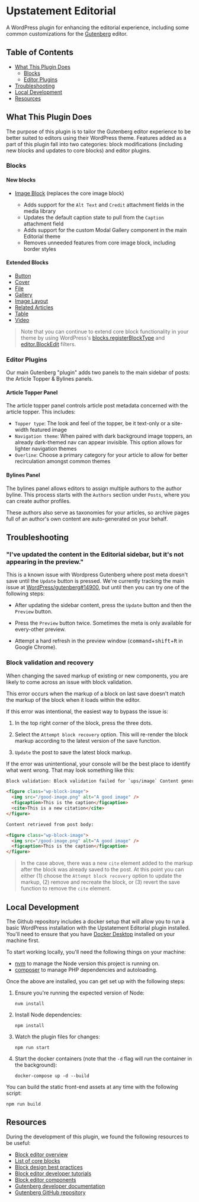 # Upstatement Editorial

A WordPress plugin for enhancing the editorial experience, including some common customizations for the [Gutenberg](https://wordpress.org/gutenberg/) editor.

## Table of Contents

- [What This Plugin Does](#what-this-plugin-does)
  - [Blocks](#blocks)
  - [Editor Plugins](#editor-plugins)
- [Troubleshooting](#troubleshooting)
- [Local Development](#local-development)
- [Resources](#resources)

## What This Plugin Does

The purpose of this plugin is to tailor the Gutenberg editor experience to be better suited to editors using their WordPress theme. Features added as a part of this plugin fall into two categories: block modifications (including new blocks and updates to core blocks) and editor plugins.

### Blocks

#### New blocks

- [Image Block](./src/blocks/custom/image/index.js) (replaces the core image block)

  - Adds support for the `Alt Text` and `Credit` attachment fields in the media library
  - Updates the default caption state to pull from the `Caption` attachment field
  - Adds support for the custom Modal Gallery component in the main Editorial theme
  - Removes unneeded features from core image block, including border styles

#### Extended Blocks

- [Button](./src/blocks/extends/button/index.js)
- [Cover](./src/blocks/extends/cover/index.js)
- [File](./src/blocks/extends/file/index.js)
- [Gallery](./src/blocks/extends/gallery/index.js)
- [Image Layout](./src/blocks/extends/image-layout/index.js)
- [Related Articles](./src/blocks/extends/related-articles/index.js)
- [Table](./src/blocks/extends/table/index.js)
- [Video](./src/blocks/extends/video/index.js)

> Note that you can continue to extend core block functionality in your theme by using WordPress's [blocks.registerBlockType](https://developer.wordpress.org/block-editor/developers/filters/block-filters/#blocks-registerblocktype) and [editor.BlockEdit](https://developer.wordpress.org/block-editor/developers/filters/block-filters/#editor-blockedit) filters.

### Editor Plugins

Our main Gutenberg "plugin" adds two panels to the main sidebar of posts: the Article Topper & Bylines panels.

#### Article Topper Panel

The article topper panel controls article post metadata concerned with the article topper. This includes:

- `Topper type`: The look and feel of the topper, be it text-only or a site-width featured image
- `Navigation theme`: When paired with dark background image toppers, an already dark-themed nav can appear invisible. This option allows for lighter navigation themes
- `Overline`: Choose a primary category for your article to allow for better recirculation amongst common themes

#### Bylines Panel

The bylines panel allows editors to assign multiple authors to the author byline. This process starts with the `Authors` section under `Posts`, where you can create author profiles.

These authors also serve as taxonomies for your articles, so archive pages full of an author's own content are auto-generated on your behalf.

## Troubleshooting

### "I've updated the content in the Editorial sidebar, but it's not appearing in the preview."

This is a known issue with Wordpress Gutenberg where post meta doesn't save until the `Update` button is pressed. We're currently tracking the main issue at [WordPress/gutenberg#14900](https://github.com/WordPress/gutenberg/issues/14900), but until then you can try one of the following steps:

- After updating the sidebar content, press the `Update` button and then the `Preview` button.

- Press the `Preview` button twice. Sometimes the meta is only available for every-other preview.

- Attempt a hard refresh in the preview window (<kbd>command</kbd>+<kbd>shift</kbd>+<kbd>R</kbd> in Google Chrome).

### Block validation and recovery

When changing the saved markup of existing or new components, you are likely to come across an issue with block validation.

This error occurs when the markup of a block on last save doesn't match the markup of the block when it loads within the editor.

If this error was intentional, the easiest way to bypass the issue is:

1. In the top right corner of the block, press the three dots.

2. Select the `Attempt block recovery` option. This will re-render the block markup according to the latest version of the save function.

3. `Update` the post to save the latest block markup.

If the error was unintentional, your console will be the best place to identify what went wrong. That may look something like this:

```html
Block validation: Block validation failed for `ups/image` Content generated by `save` function:

<figure class="wp-block-image">
  <img src="/good-image.png" alt="A good image" />
  <figcaption>This is the caption</figcaption>
  <cite>This is a new citation</cite>
</figure>

Content retrieved from post body:

<figure class="wp-block-image">
  <img src="/good-image.png" alt="A good image" />
  <figcaption>This is the caption</figcaption>
</figure>
```

> In the case above, there was a new `cite` element added to the markup after the block was already saved to the post. At this point you can either (1) choose the `Attempt block recovery` option to update the markup, (2) remove and recreate the block, or (3) revert the save function to remove the `cite` element.

## Local Development

The Github repository includes a docker setup that will allow you to run a basic WordPress installation with the Upstatement Editorial plugin installed. You'll need to ensure that you have [Docker Desktop](https://www.docker.com/products/docker-desktop) installed on your machine first.

To start working locally, you'll need the following things on your machine:

- [nvm](https://github.com/nvm-sh/nvm) to manage the Node version this project is running on.
- [composer](https://getcomposer.org/) to manage PHP dependencies and autoloading.

Once the above are installed, you can get set up with the following steps:

1. Ensure you're running the expected version of Node:

   ```shell
   nvm install
   ```

2. Install Node dependencies:

   ```shell
   npm install
   ```

3. Watch the plugin files for changes:

   ```shell
   npm run start
   ```

4. Start the docker containers (note that the `-d` flag will run the container in the background):

   ```shell
   docker-compose up -d --build
   ```

You can build the static front-end assets at any time with the following script:

```shell
npm run build
```

## Resources

During the development of this plugin, we found the following resources to be useful:

- [Block editor overview](https://wordpress.org/support/article/wordpress-editor/)
- [List of core blocks](https://wordpress.org/support/article/blocks/)
- [Block design best practices](https://developer.wordpress.org/block-editor/designers/block-design/)
- [Block editor developer tutorials](https://developer.wordpress.org/block-editor/tutorials/)
- [Block editor components](https://wordpress.github.io/gutenberg/?path=/story/docs-introduction--page)
- [Gutenberg developer documentation](https://developer.wordpress.org/block-editor/developers/)
- [Gutenberg GitHub repository](https://github.com/WordPress/gutenberg)
